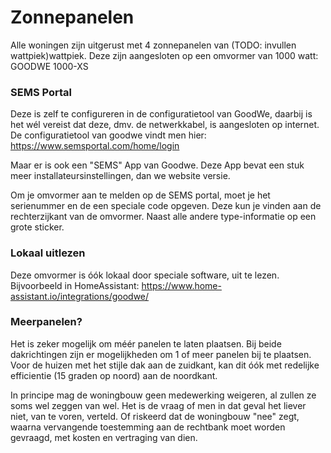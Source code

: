 # Zonnepanelen

Alle woningen zijn uitgerust met 4 zonnepanelen van (TODO: invullen wattpiek)wattpiek.
Deze zijn aangesloten op een omvormer van 1000 watt: GOODWE 1000-XS



### SEMS Portal

Deze is zelf te configureren in de configuratietool van GoodWe, daarbij is het wél vereist dat deze, dmv. de netwerkkabel, is aangesloten op internet.
De configuratietool van goodwe vindt men hier:
https://www.semsportal.com/home/login

Maar er is ook een "SEMS" App van Goodwe. Deze App bevat een stuk meer installateursinstellingen, dan we website versie.

Om je omvormer aan te melden op de SEMS portal, moet je het serienummer en de een speciale code opgeven.
Deze kun je vinden aan de rechterzijkant van de omvormer. Naast alle andere type-informatie op een grote sticker.



### Lokaal uitlezen

Deze omvormer is óók lokaal door speciale software, uit te lezen. Bijvoorbeeld in HomeAssistant:
https://www.home-assistant.io/integrations/goodwe/


### Meerpanelen?

Het is zeker mogelijk om méér panelen te laten plaatsen. Bij beide dakrichtingen zijn er mogelijkheden om 1 of meer panelen bij te plaatsen.
Voor de huizen met het stijle dak aan de zuidkant, kan dit óók met redelijke efficientie (15 graden op noord) aan de noordkant.

In principe mag de woningbouw geen medewerking weigeren, al zullen ze soms wel zeggen van wel.
Het is de vraag of men in dat geval het liever niet, van te voren, verteld. Of riskeerd dat de woningbouw "nee" zegt, waarna vervangende toestemming aan de rechtbank moet worden gevraagd, met kosten en vertraging van dien.


